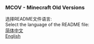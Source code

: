 ### MCOV - Minecraft Old Versions
选择README文件语言: <br/>
Select the language of the README file: <br/>
<a href="https://github.com/naitap/mcov/blob/main/README-CN.md">简体中文</a>
<br/>
<a href="https://github.com/naitap/mcov/blob/main/README-EN.md">English</a>
